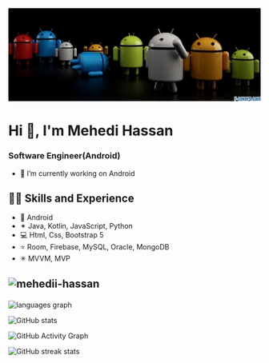 <img src="https://github.com/mehedii-hassan/mehedii-hassan/blob/main/profile_banner.jpg"> 

# Hi 👋, I'm Mehedi Hassan
### Software Engineer(Android)

- 🔭 I’m currently working on Android  

## 👨‍💻 Skills and Experience
* 📲 Android
* ✴ Java, Kotlin, JavaScript, Python
* 💻 Html, Css, Bootstrap 5
* ⭐ Room, Firebase, MySQL, Oracle, MongoDB
* ✳ MVVM, MVP

## <p align="left"> <img src="https://komarev.com/ghpvc/?username=mehedii-hassan&label=Profile%20views&color=0e75b6&style=flat" alt="mehedii-hassan" /> </p>



  <img src="https://github-readme-stats.vercel.app/api/top-langs?locale=en&hide_title=false&layout=compact&card_width=320&langs_count=5&theme=dracula&hide_border=false&username=mehedii-hassan" height="150" alt="languages graph"  />
</div>


![GitHub stats](https://github-readme-stats.vercel.app/api?username=mehedii-hassan&show_icons=true)  

![GitHub Activity Graph](https://activity-graph.herokuapp.com/graph?username=mehedii-hassan)  

![GitHub streak stats](https://streak-stats.demolab.com/?user=mehedii-hassan)  

 
